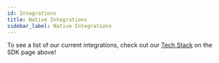 ```yaml
---
id: Integrations
title: Native Integrations
sidebar_label: Native Integrations
---
```


  
  To see a list of our current integrations, check out our [Tech Stack](SDKLanding.md) on the SDK page above!
